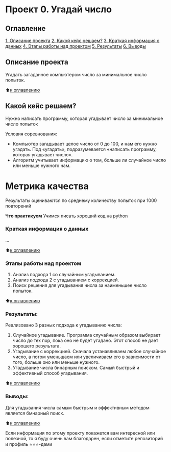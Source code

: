 # Проект 0. Угадай число

## Оглавление
[1. Описание проекта](https://github.com/IProsana/sf_data_science/tree/main/project_0/README.md#Описание-проекта)
[2. Какой кейс решаем?](https://github.com/IProsana/sf_data_science/tree/main/project_0/README.md#Какой-кейс-решаем)
[3. Краткая информация о данных](https://github.com/IProsana/sf_data_science/tree/main/project_0/README.md#Краткая-информация-о-данных)
[4. Этапы работы над проектом](https://github.com/IProsana/sf_data_science/tree/main/project_0/README.md#Этапы-работы-над-проектом)
[5. Результаты](https://github.com/IProsana/sf_data_science/tree/main/project_0/README.md#Результаты)
[6. Выводы](https://github.com/IProsana/sf_data_science/tree/main/project_0/README.md#Выводы)

## Описание проекта
Угадать загаданное компьютером число за минимальное число попыток.

:arrow_up:[к оглавлению](https://github.com/IProsana/sf_data_science/blob/main/project_0/README.md#Оглавление)

## Какой кейс решаем?
Нужно написать программу, которая угадывает число за минимальное число попыток

Условия соревнования:
- Компьютер загадывает целое число от 0 до 100, и нам его нужно угадать. Под «угадать», подразумевается «написать программу, которая угадывает число».
- Алгоритм учитывает информацию о том, больше ли случайное число или меньше нужного нам.

# **Метрика качества**
Результаты оцениваются по среднему количеству попыток при 1000 повторений

**Что практикуем**
Учимся писать хороший код на python


### Краткая информация о данных
...

:arrow_up:[к оглавлению](https://github.com/IProsana/sf_data_science/blob/main/project_0/README.md#Оглавление)

### Этапы работы над проектом
1. Анализ подхода 1 со случайным угадыванием.
2. Анализ подхода 2 с угадыванием с коррекцией.
3. Поиск решения для угадывания числа за наименьшее число попыток.

:arrow_up:[к оглавлению](https://github.com/IProsana/sf_data_science/blob/main/project_0/README.md#Оглавление)

### Результаты:
Реализовано 3 разных подхода к угадыванию числа:
1. Случайное угадывание. Программа случайным образом выбирает число до тех пор, пока оно не будет угадано. Этот способ не дает хорошего результата.
2. Угадывание с коррекцией. Сначала устанавливаем любое случайное число, а потом уменьшаем или увеличиваем его в зависимости от того, больше оно или меньше нужного.
3. Угадывание числа бинарным поиском. Самый быстрый и эффективный способ угадывания.

:arrow_up:[к оглавлению](https://github.com/IProsana/sf_data_science/blob/main/project_0/README.md#Оглавление)

### Выводы:  
Для угадывания числа самым быстрым и эффективным методом является бмнарный поиск.

:arrow_up:[к оглавлению](https://github.com/IProsana/sf_data_science/blob/main/project_0/README.md#Оглавление)


Если информация по этому проекту покажется вам интересной или полезной, то я буду очень вам благодарен, если отметите репозиторий и профиль ⭐️⭐️⭐️-дами